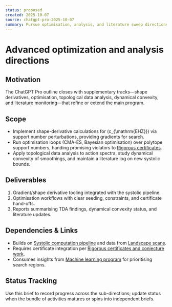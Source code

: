 ```yaml
---
status: proposed
created: 2025-10-07
source: chatgpt-pro-2025-10-07
summary: Pursue optimisation, analysis, and literature sweep directions extending the core systolic program.
---
```


# Advanced optimization and analysis directions

## Motivation

The ChatGPT Pro outline closes with supplementary tracks—shape derivatives, optimisation, topological data analysis, dynamical convexity, and literature monitoring—that refine or extend the main program.

## Scope

- Implement shape-derivative calculations for \(c_{\mathrm{EHZ}}\) via support number perturbations, providing gradients for search.
- Run optimisation loops (CMA-ES, Bayesian optimisation) over polytope support numbers, handing promising violators to [Rigorous certificates](2025-10-07-task-systolic-certificates.md).
- Apply topological data analysis to action spectra, study dynamical convexity of smoothings, and maintain a literature log on new systolic bounds.

## Deliverables

1. Gradient/shape derivative tooling integrated with the systolic pipeline.
2. Optimisation workflows with clear seeding, constraints, and certificate hand-offs.
3. Reports summarising TDA findings, dynamical convexity status, and literature updates.

## Dependencies & Links

- Builds on [Systolic computation pipeline](2025-10-07-task-systolic-pipeline.md) and data from [Landscape scans](2025-10-07-task-systolic-landscape-scans.md).
- Requires certificate integration per [Rigorous certificates and conjecture work](2025-10-07-task-systolic-certificates.md).
- Consumes insights from [Machine learning program](2025-10-07-task-systolic-ml-program.md) for prioritising search regions.

## Status Tracking

Use this brief to record progress across the sub-directions; update status when the bundle of activities matures or spins into independent briefs.

